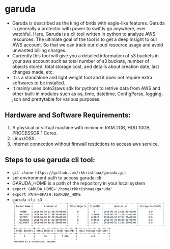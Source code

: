 # garuda
* Garuda is described as the king of birds with eagle-like features. Garuda is generally a protector with power to swiftly go anywhere, ever watchful. Here, Garuda is a cli tool written in python to analyze AWS resources. The ultimate goal of the tool is to get a deep insight to our AWS account. So that we can track our cloud resource usage and avoid unwanted billing charges.
* Currently this tool will give you a detailed information of s3 buckets in your aws account such as total number of s3 buckets, number of objects stored, total storage cost, and details about creation date, last changes made, etc.
* It is a standalone and light weight tool and it does not require extra softwares to be installed.
* It mainly uses boto3(aws sdk for python) to retrive data from AWS and other built-in modules such as os, time, datetime, ConfigParse, logging, json and prettytable for various purposes.

Hardware and Software Requirements:
------------------------------------
1. A physical or virtual machine with minimum RAM 2GB, HDD 10GB, PROCESSOR 1 Cores.
2. Linux/OSX.
3. Internet connection without firewall restictions to access aws service.

Steps to use garuda cli tool:
------------------------------
* `git clone https://github.com/rkkrishnaa/garuda.git`
* set environment path to access garuda-cli
* GARUDA_HOME is a path of the repository in your local system
* `export GARUDA_HOME='/home/rkkrishnaa/garuda'`
* ``export PATH=$PATH:$GARUDA_HOME``
* `garuda-cli s3`
![garuda](garuda-cli-s3.png?raw=true)
